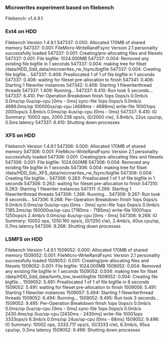### Microwrites experiment based on filebench

Filebench: v1.4.9.1

### Ext4 on HDD

Filebench Version 1.4.9.1
547337: 0.000: Allocated 170MB of shared memory
547337: 0.001: FileMicro-WriteRandFsync Version 2.1 personality successfully loaded
547337: 0.001: Creating/pre-allocating files and filesets
547337: 0.001: File bigfile: 1024.000MB
547337: 0.004: Removed any existing file bigfile in 1 seconds
547337: 0.004: making tree for filset /data/HDD_Sdd_data/microwrites_rw_fsync/bigfile
547337: 0.004: Creating file bigfile...
547337: 0.406: Preallocated 1 of 1 of file bigfile in 1 seconds
547337: 0.406: waiting for fileset pre-allocation to finish
547341: 0.406: Starting 1 filewriter instances
547342: 0.408: Starting 1 filewriterthread threads
547337: 1.409: Running...
547337: 6.410: Run took 5 seconds...
547337: 6.410: Per-Operation Breakdown
finish               1ops        0ops/s   0.0mb/s      0.0ms/op        0us/op-cpu [0ms - 0ms]
sync-file            1ops        0ops/s   0.0mb/s   4689.0ms/op   100000us/op-cpu [4689ms - 4689ms]
write-file           10001ops     2000ops/s   3.8mb/s      0.0ms/op        4us/op-cpu [0ms - 0ms]
547337: 6.410: IO Summary: 10002 ops, 2000.238 ops/s, (0/2000 r/w),   3.8mb/s,     22us cpu/op,   0.5ms latency
547337: 6.410: Shutting down processes




### XFS on HDD

Filebench Version 1.4.9.1
547306: 0.000: Allocated 170MB of shared memory
547306: 0.001: FileMicro-WriteRandFsync Version 2.1 personality successfully loaded
547306: 0.001: Creating/pre-allocating files and filesets
547306: 0.001: File bigfile: 1024.000MB
547306: 0.004: Removed any existing file bigfile in 1 seconds
547306: 0.004: making tree for filset /data/HDD_Sdc_XFS_data/microwrites_rw_fsync/bigfile
547306: 0.004: Creating file bigfile...
547306: 0.263: Preallocated 1 of 1 of file bigfile in 1 seconds
547306: 0.263: waiting for fileset pre-allocation to finish
547310: 0.263: Starting 1 filewriter instances
547311: 0.266: Starting 1 filewriterthread threads
547306: 1.266: Running...
547306: 9.267: Run took 8 seconds...
547306: 9.268: Per-Operation Breakdown
finish               1ops        0ops/s   0.0mb/s      0.0ms/op        0us/op-cpu [0ms - 0ms]
sync-file            1ops        0ops/s   0.0mb/s   7185.2ms/op   160000us/op-cpu [7185ms - 7185ms]
write-file           10001ops     1250ops/s   2.4mb/s      0.0ms/op        4us/op-cpu [0ms - 0ms]
547306: 9.268: IO Summary: 10002 ops, 1250.160 ops/s, (0/1250 r/w),   2.4mb/s,     40us cpu/op,   0.7ms latency
547306: 9.268: Shutting down processes



### LSMFS on HDD

Filebench Version 1.4.9.1
1509052: 0.000: Allocated 170MB of shared memory
1509052: 0.001: FileMicro-WriteRandFsync Version 2.1 personality successfully loaded
1509052: 0.001: Creating/pre-allocating files and filesets
1509052: 0.001: File bigfile: 1024.000MB
1509052: 0.004: Removed any existing file bigfile in 1 seconds
1509052: 0.004: making tree for filset /data/HDD_Sdd_data/lsmfs_low_level/bigfile
1509052: 0.004: Creating file bigfile...
1509052: 5.491: Preallocated 1 of 1 of file bigfile in 6 seconds
1509052: 5.491: waiting for fileset pre-allocation to finish
1509056: 5.491: Starting 1 filewriter instances
1509057: 5.494: Starting 1 filewriterthread threads
1509052: 6.494: Running...
1509052: 9.495: Run took 3 seconds...
1509052: 9.495: Per-Operation Breakdown
finish               1ops        0ops/s   0.0mb/s      0.0ms/op        0us/op-cpu [0ms - 0ms]
sync-file            1ops        0ops/s   0.0mb/s   2430.4ms/op        0us/op-cpu [2430ms - 2430ms]
write-file           10001ops     3333ops/s   6.3mb/s      0.0ms/op       24us/op-cpu [0ms - 68ms]
1509052: 9.496: IO Summary: 10002 ops, 3333.717 ops/s, (0/3333 r/w),   6.3mb/s,     95us cpu/op,   0.3ms latency
1509052: 9.496: Shutting down processes











